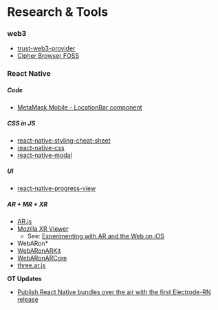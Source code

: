 # Research & Tools


### web3

* [trust-web3-provider](https://github.com/TrustWallet/trust-web3-provider)
* [Cipher Browser FOSS](https://www.cipherbrowser.com/docs/acknowledgments.html)


### React Native

##### Code

* [MetaMask Mobile - LocationBar component](https://github.com/petejkim/metamask-mobile/blob/master/src/components/LocationBar.tsx)


##### CSS in JS

* [react-native-styling-cheat-sheet](https://github.com/vhpoet/react-native-styling-cheat-sheet)
* [react-native-css](https://github.com/sabeurthabti/react-native-css)
* [react-native-modal](https://github.com/react-native-community/react-native-modal)

##### UI

* [react-native-progress-view](https://github.com/react-native-community/react-native-progress-view)


##### AR + MR + XR

* [AR.js](https://github.com/jeromeetienne/AR.js)
* [Mozilla XR Viewer](https://github.com/mozilla-mobile/webxr-ios)
	* See: [Experimenting with AR and the Web on iOS](https://blog.mozvr.com/experimenting-with-ar-and-the-web-on-ios/)
* WebARon*
* [WebARonARKit](https://github.com/google-ar/WebARonARKit)
* [WebARonARCore](https://github.com/google-ar/WebARonARCore)
* [three.ar.js](https://github.com/google-ar/three.ar.js)



**OT Updates**

* [Publish React Native bundles over the air with the first Electrode-RN release](https://medium.com/walmartlabs/publish-react-native-bundles-over-the-air-with-the-first-electrode-rn-release-3780edb387ba)